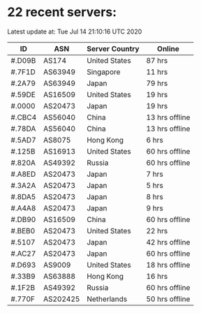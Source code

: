 # 22 recent servers:

Latest update at: Tue Jul 14 21:10:16 UTC 2020

| ID | ASN | Server Country | Online |
| -- | --- | -------------- | ------ |
| #.D09B | AS174 | United States | 87 hrs |
| #.7F1D | AS63949 | Singapore | 11 hrs |
| #.2A79 | AS63949 | Japan | 79 hrs |
| #.59DE | AS16509 | United States | 19 hrs |
| #.0000 | AS20473 | Japan | 19 hrs |
| #.CBC4 | AS56040 | China | 13 hrs offline |
| #.78DA | AS56040 | China | 13 hrs offline |
| #.5AD7 | AS8075 | Hong Kong | 6 hrs |
| #.125B | AS16913 | United States | 60 hrs offline |
| #.820A | AS49392 | Russia | 60 hrs offline |
| #.A8ED | AS20473 | Japan | 7 hrs |
| #.3A2A | AS20473 | Japan | 5 hrs |
| #.8DA5 | AS20473 | Japan | 8 hrs |
| #.A4A8 | AS20473 | Japan | 9 hrs |
| #.DB90 | AS16509 | China | 60 hrs offline |
| #.BEB0 | AS20473 | United States | 22 hrs |
| #.5107 | AS20473 | Japan | 42 hrs offline |
| #.AC27 | AS20473 | Japan | 60 hrs offline |
| #.D693 | AS9009 | United States | 18 hrs offline |
| #.33B9 | AS63888 | Hong Kong | 16 hrs |
| #.1F2B | AS49392 | Russia | 60 hrs offline |
| #.770F | AS202425 | Netherlands | 50 hrs offline |


